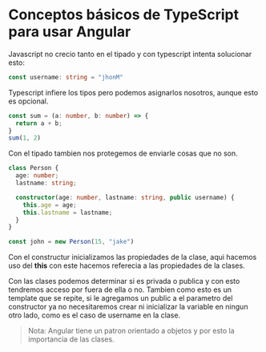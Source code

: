# Conceptos básicos de TypeScript para usar Angular

Javascript no crecio tanto en el tipado y con typescript intenta solucionar esto: 

```typescript
const username: string = "jhonM"
```
Typescript infiere los tipos pero podemos asignarlos nosotros, aunque esto es opcional.

```typescript
const sum = (a: number, b: number) => {
  return a + b;
}
sum(1, 2)
```
Con el tipado tambien nos protegemos de enviarle cosas que no son.

```typescript
class Person {
  age: number;
  lastname: string;

  constructor(age: number, lastname: string, public username) {
    this.age = age;
    this.lastname = lastname;
  }
}

const john = new Person(15, "jake")
```

Con el constructur inicializamos las propiedades de la clase, aqui hacemos uso del **this** con este hacemos referecia a las propiedades de la clases.

Con las clases podemos determinar si es privada o publica y con esto tendremos acceso por fuera de ella o no.
Tambien como esto es un template que se repite, si le agregamos un public a el parametro del constructor ya no necesitaremos crear ni inicializar la variable en ningun otro lado, como es el caso de username en la clase.

> Nota: Angular tiene un patron orientado a objetos y por esto la importancia de las clases.